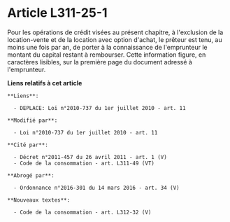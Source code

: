 # Article L311-25-1

Pour les opérations de crédit visées au présent chapitre, à l'exclusion de la location-vente et de la location avec option
d'achat, le prêteur est tenu, au moins une fois par an, de porter à la connaissance de l'emprunteur le montant du capital
restant à rembourser. Cette information figure, en caractères lisibles, sur la première page du document adressé à
l'emprunteur.

**Liens relatifs à cet article**

	**Liens**:

	  - DEPLACE: Loi n°2010-737 du 1er juillet 2010 - art. 11

	**Modifié par**:

	  - Loi n°2010-737 du 1er juillet 2010 - art. 11

	**Cité par**:

	  - Décret n°2011-457 du 26 avril 2011 - art. 1 (V)
	  - Code de la consommation - art. L311-49 (VT)

	**Abrogé par**:

	  - Ordonnance n°2016-301 du 14 mars 2016 - art. 34 (V)

	**Nouveaux textes**:

	  - Code de la consommation - art. L312-32 (V)

